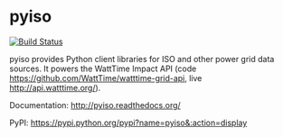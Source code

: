 pyiso
============

[![Build Status](https://travis-ci.org/WattTime/pyiso.svg?branch=master)](https://travis-ci.org/WattTime/pyiso)


pyiso provides Python client libraries for ISO and other power grid data sources.
It powers the WattTime Impact API (code https://github.com/WattTime/watttime-grid-api, live http://api.watttime.org/).

Documentation: http://pyiso.readthedocs.org/

PyPI: https://pypi.python.org/pypi?name=pyiso&:action=display

